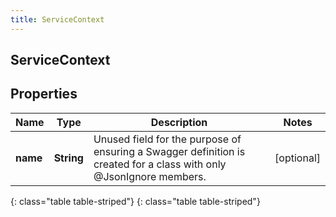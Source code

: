 ```yaml
---
title: ServiceContext
---
```

## ServiceContext


## Properties

| Name | Type | Description | Notes |
| ------------ | ------------- | ------------- | ------------- |
| **name** | **String** | Unused field for the purpose of ensuring a Swagger definition is created for a class with only @JsonIgnore members. |  [optional] |
{: class="table table-striped"}
{: class="table table-striped"}



